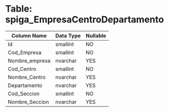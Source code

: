 # Table: spiga_EmpresaCentroDepartamento

| Column Name | Data Type | Nullable |
|-------------|-----------|----------|
| Id | smallint | NO |
| Cod_Empresa | smallint | NO |
| Nombre_empresa | nvarchar | YES |
| Cod_Centro | smallint | NO |
| Nombre_Centro | nvarchar | YES |
| Departamento | nvarchar | YES |
| Cod_Seccion | smallint | NO |
| Nombre_Seccion | nvarchar | YES |
